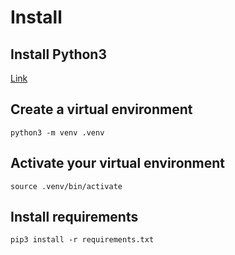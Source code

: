 # Install

## Install Python3

[Link](https://www.python.org/downloads/)

## Create a virtual environment

`python3 -m venv .venv`

## Activate your virtual environment

`source .venv/bin/activate`

## Install requirements

`pip3 install -r requirements.txt`
